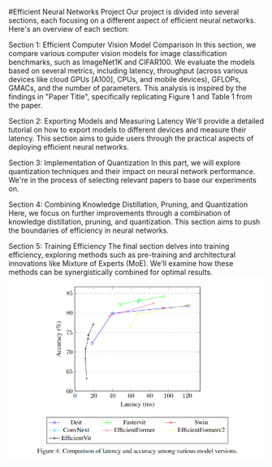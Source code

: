 #Efficient Neural Networks Project
Our project is divided into several sections, each focusing on a different aspect of efficient neural networks. Here's an overview of each section:

Section 1: Efficient Computer Vision Model Comparison
In this section, we compare various computer vision models for image classification benchmarks, such as ImageNet1K and CIFAR100. We evaluate the models based on several metrics, including latency, throughput (across various devices like cloud GPUs [A100], CPUs, and mobile devices), GFLOPs, GMACs, and the number of parameters. This analysis is inspired by the findings in "Paper Title", specifically replicating Figure 1 and Table 1 from the paper.

Section 2: Exporting Models and Measuring Latency
We'll provide a detailed tutorial on how to export models to different devices and measure their latency. This section aims to guide users through the practical aspects of deploying efficient neural networks.

Section 3: Implementation of Quantization
In this part, we will explore quantization techniques and their impact on neural network performance. We're in the process of selecting relevant papers to base our experiments on.

Section 4: Combining Knowledge Distillation, Pruning, and Quantization
Here, we focus on further improvements through a combination of knowledge distillation, pruning, and quantization. This section aims to push the boundaries of efficiency in neural networks.

Section 5: Training Efficiency
The final section delves into training efficiency, exploring methods such as pre-training and architectural innovations like Mixture of Experts (MoE). We'll examine how these methods can be synergistically combined for optimal results.
![Example Image](/images/acc_latency_3060.png "Example Image Titl")
